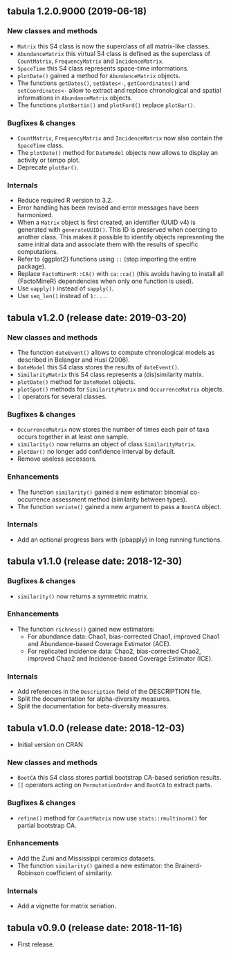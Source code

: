




<!-- NEWS.md is generated from NEWS.Rmd. Please edit that file -->

## tabula 1.2.0.9000 (2019-06-18)

<!-- TODO: refine, plotDate, plotTime, test -->

### New classes and methods

  - `Matrix` this S4 class is now the superclass of all matrix-like
    classes.
  - `AbundanceMatrix` this virtual S4 class is defined as the superclass
    of `CountMatrix`, `FrequencyMatrix` and `IncidenceMatrix`.
  - `SpaceTime` this S4 class represents space-time informations.
  - `plotDate()` gained a method for `AbundanceMatrix` objects.
  - The functions `getDates()`, `setDates<-`, `getCoordinates()` and
    `setCoordinates<-` allow to extract and replace chronological and
    spatial informations in `AbundanceMatrix` objects.
  - The functions `plotBertin()` and `plotFord()` replace `plotBar()`.

### Bugfixes & changes

  - `CountMatrix`, `FrequencyMatrix` and `IncidenceMatrix` now also
    contain the `SpaceTime` class.
  - The `plotDate()` method for `DateModel` objects now allows to
    display an activity or tempo plot.
  - Deprecate `plotBar()`.

### Internals

  - Reduce required R version to 3.2.
  - Error handling has been revised and error messages have been
    harmonized.
  - When a `Matrix` object is first created, an identifier (UUID v4) is
    generated with `generateUUID()`. This ID is preserved when coercing
    to another class. This makes it possible to identify objects
    representing the same initial data and associate them with the
    results of specific computations.
  - Refer to {ggplot2} functions using `::` (stop importing the entire
    package).
  - Replace `FactoMinerR::CA()` with `ca::ca()` (this avoids having to
    install all {FactoMineR} dependencies when only one function is
    used).
  - Use `vapply()` instead of `sapply()`.
  - Use `seq_len()` instead of `1:...`.

## tabula v1.2.0 (release date: 2019-03-20)

### New classes and methods

  - The function `dateEvent()` allows to compute chronological models as
    described in Belanger and Husi (2006).
  - `DateModel` this S4 class stores the results of `dateEvent()`.
  - `SimilarityMatrix` this S4 class represents a (dis)similarity
    matrix.
  - `plotDate()` method for `DateModel` objects.
  - `plotSpot()` methods for `SimilarityMatrix` and `OccurrenceMatrix`
    objects.
  - `[` operators for several classes.

### Bugfixes & changes

  - `OccurrenceMatrix` now stores the number of times each pair of taxa
    occurs together in at least one sample.
  - `similarity()` now returns an object of class `SimilarityMatrix`.
  - `plotBar()` no longer add confidence interval by default.
  - Remove useless accessors.

### Enhancements

  - The function `similarity()` gained a new estimator: binomial
    co-occurrence assessment method (similarity between types).
  - The function `seriate()` gained a new argument to pass a `BootCA`
    object.

### Internals

  - Add an optional progress bars with {pbapply} in long running
    functions.

## tabula v1.1.0 (release date: 2018-12-30)

### Bugfixes & changes

  - `similarity()` now returns a symmetric matrix.

### Enhancements

  - The function `richness()` gained new estimators:
      - For abundance data: Chao1, bias-corrected Chao1, improved Chao1
        and Abundance-based Coverage Estimator (ACE).
      - For replicated incidence data: Chao2, bias-corrected Chao2,
        improved Chao2 and Incidence-based Coverage Estimator (ICE).

### Internals

  - Add references in the `Description` field of the DESCRIPTION file.
  - Split the documentation for alpha-diversity measures.
  - Split the documentation for beta-diversity measures.

## tabula v1.0.0 (release date: 2018-12-03)

  - Initial version on CRAN

### New classes and methods

  - `BootCA` this S4 class stores partial bootstrap CA-based seriation
    results.
  - `[[` operators acting on `PermutationOrder` and `BootCA` to extract
    parts.

### Bugfixes & changes

  - `refine()` method for `CountMatrix` now use `stats::rmultinorm()`
    for partial bootstrap CA.

### Enhancements

  - Add the Zuni and Mississippi ceramics datasets.
  - The function `similarity()` gained a new estimator: the
    Brainerd-Robinson coefficient of similarity.

### Internals

  - Add a vignette for matrix seriation.

## tabula v0.9.0 (release date: 2018-11-16)

  - First release.
